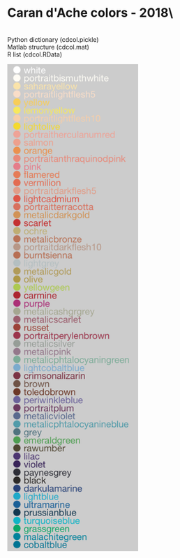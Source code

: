 # Caran d'Ache colors - 2018\
\
Python dictionary (cdcol.pickle)\
Matlab structure (cdcol.mat)\
R list (cdcol.RData)

<img src="https://raw.githubusercontent.com/pinheirochagas/Caran-d-ache-colors/master/cdcol.png" width="300">



